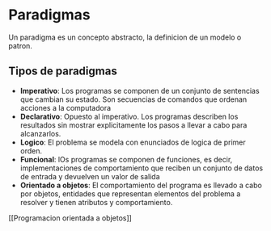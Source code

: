 # Paradigmas

Un paradigma es un concepto abstracto, la definicion de un modelo o patron.

## Tipos de paradigmas

* **Imperativo**: Los programas se componen de un conjunto de sentencias que cambian su estado. Son secuencias de comandos que ordenan acciones a la computadora
* **Declarativo**: Opuesto al imperativo. Los programas describen los resultados sin mostrar explicitamente los pasos a llevar a cabo para alcanzarlos.
* **Logico**: El problema se modela con enunciados de logica de primer orden.
* **Funcional**: lOs programas se componen de funciones, es decir, implementaciones de comportamiento que reciben un conjunto de datos de entrada y devuelven un valor de salida
* **Orientado a objetos**: El comportamiento del programa es llevado a cabo por objetos, entidades que representan elementos del problema a resolver y tienen atributos y comportamiento.

[[Programacion orientada a objetos]]